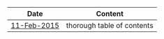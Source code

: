 
| Date                                       | Content                    |
| ------------------------------------------ | -------------------------- |
| [11-Feb-2015](2015-02-11-TOC.pdf?raw=true) | thorough table of contents |



